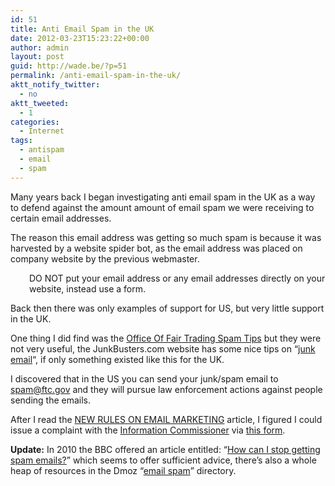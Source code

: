 ```yaml
---
id: 51
title: Anti Email Spam in the UK
date: 2012-03-23T15:23:22+00:00
author: admin
layout: post
guid: http://wade.be/?p=51
permalink: /anti-email-spam-in-the-uk/
aktt_notify_twitter:
  - no
aktt_tweeted:
  - 1
categories:
  - Internet
tags:
  - antispam
  - email
  - spam
---
```

<p class="lead">
  Many years back I began investigating anti email spam in the UK as a way to defend against the amount amount of email spam we were receiving to certain email addresses.
</p>

The reason this email address was getting so much spam is because it was harvested by a website spider bot, as the email address was placed on company website by the previous webmaster.<!--more-->

<p style="padding-left: 30px;">
  DO NOT put your email address or any email addresses directly on your website, instead use a form.
</p>

Back then there was only examples of support for US, but very little support in the UK.

One thing I did find was the [Office Of Fair Trading Spam Tips](http://www.oft.gov.uk/Consumer/Spam/default.htm) but they were not very useful, the JunkBusters.com website has some nice tips on &#8220;[junk email](http://web.archive.org/web/20091027232014/http://www.junkbusters.com/junkemail.html)&#8220;, if only something existed like this for the UK.

I discovered that in the US you can send your junk/spam email to <spam@ftc.gov> and they will pursue law enforcement actions against people sending the emails.

After I read the [NEW RULES ON EMAIL MARKETING](http://www.ico.gov.uk/upload/documents/library/privacy_and_electronic/introductory/rules_~1.pdf) article, I figured I could issue a complaint with the [Information Commissioner](http://www.ico.gov.uk/complaints/privacy_and_electronic_communications.aspx) via [this form](http://www.ico.gov.uk/complaints/~/media/documents/library/Privacy_and_electronic/Forms/pecr_complaints_form.doc).

**Update:** In 2010 the BBC offered an article entitled: &#8220;[How can I stop getting spam emails?](http://www.bbc.co.uk/webwise/guides/stopping-spam-emails)&#8221; which seems to offer sufficient advice, there&#8217;s also a whole heap of resources in the Dmoz &#8220;[email spam](http://www.dmoz.org/Computers/Internet/E-mail/Spam/)&#8221; directory.